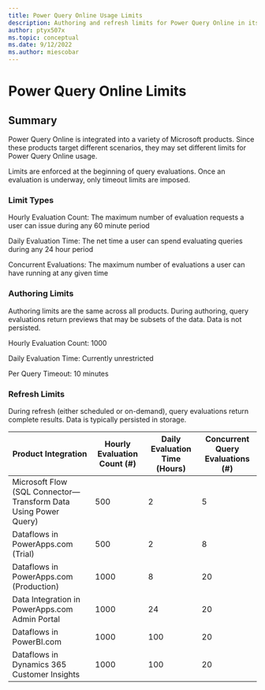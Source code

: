 ```yaml
---
title: Power Query Online Usage Limits
description: Authoring and refresh limits for Power Query Online in its various product integrations.
author: ptyx507x
ms.topic: conceptual
ms.date: 9/12/2022
ms.author: miescobar
---
```


# Power Query Online Limits

## Summary

Power Query Online is integrated into a variety of Microsoft products. Since these products target different scenarios, they may set different limits for Power Query Online usage.

Limits are enforced at the beginning of query evaluations. Once an evaluation is underway, only timeout limits are imposed.

### Limit Types

Hourly Evaluation Count: The maximum number of evaluation requests a user can issue during any 60 minute period

Daily Evaluation Time: The net time a user can spend evaluating queries during any 24 hour period

Concurrent Evaluations: The maximum number of evaluations a user can have running at any given time

### Authoring Limits

Authoring limits are the same across all products. During authoring, query evaluations return previews that may be subsets of the data. Data is not persisted.

Hourly Evaluation Count: 1000

Daily Evaluation Time: Currently unrestricted

Per Query Timeout: 10 minutes

### Refresh Limits

During refresh (either scheduled or on-demand), query evaluations return complete results. Data is typically persisted in storage.

| Product Integration | Hourly Evaluation Count (#) | Daily Evaluation Time (Hours) | Concurrent Query Evaluations (#) |
|--|--|--|--|
| Microsoft Flow (SQL Connector&mdash;Transform Data Using Power Query) | 500 | 2 | 5 |
| Dataflows in PowerApps.com (Trial)| 500 | 2 | 8 |
| Dataflows in PowerApps.com (Production) | 1000 | 8 | 20 |
| Data Integration in PowerApps.com Admin Portal | 1000 | 24 | 20 |
| Dataflows in PowerBI.com | 1000 | 100 | 20 |
| Dataflows in Dynamics 365 Customer Insights | 1000 | 100 | 20 |
